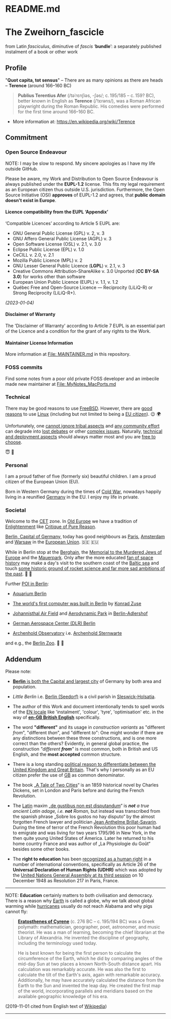 README.md
=========

# The Zweihorn_fascicle

from Latin _fasciculus_, diminutive of _fascis_ ‘**bundle**’: a separately published instalment of a book or other work

## Profile

"**Quot capita, tot sensus**" – There are as many opinions as there are heads – **Terence** (around 166–160 BC)

> **Publius Terentius Afer** (/təˈrɛnʃiəs, -ʃəs/; c. 195/185 – c. 159? BC), better known in English as **Terence** (/ˈtɛrəns/), was a Roman African playwright during the Roman Republic. His comedies were performed for the first time around 166–160 BC.

* More information at: <https://en.wikipedia.org/wiki/Terence>

## Commitment

### Open Source Endeavour

NOTE: I may be slow to respond. My sincere apologies as I have my life outside GitHub.

Please be aware, my Work and Distribution to Open Source Endeavour is
always published under the **EUPL-1.2** license.  This fits my legal
requirement as an European citizen thus outside U.S. jurisdiction.
Furthermore, the Open Source Initiative (OSI) **approves** of EUPL-1.2
and agrees, that **public domain doesn't exist in Europe**.

#### Licence compatibility from the EUPL ‘Appendix’

‘Compatible Licences’ according to Article 5 EUPL are:

- GNU General Public License (GPL) v. 2, v. 3
- GNU Affero General Public License (AGPL) v. 3
- Open Software License (OSL) v. 2.1, v. 3.0
- Eclipse Public License (EPL) v. 1.0
- CeCILL v. 2.0, v. 2.1
- Mozilla Public Licence (MPL) v. 2
- GNU Lesser General Public Licence (**LGPL**) v. 2.1, v. 3
- Creative Commons Attribution-ShareAlike v. 3.0 Unported (**CC BY-SA 3.0**) for
  works other than software
- European Union Public Licence (EUPL) v. 1.1, v. 1.2
- Québec Free and Open-Source Licence — Reciprocity (LiLiQ-R) or Strong
  Reciprocity (LiLiQ-R+).

_(2023-01-04)_

#### Disclaimer of Warranty

The 'Disclaimer of Warranty' according to Article 7 EUPL is an essential part of the
Licence and a condition for the grant of any rights to the Work.

#### Maintainer License Information

More information at [File: MAINTAINER.md](MAINTAINER.md) in this repository.

### FOSS commits

Find some notes from a poor old private FOSS developer and an imbecile made new maintainer
at [File: MyNotes_MacPorts.md](mynotes_macports.md)

### Technical

There may be good reasons to use [FreeBSD](https://en.wikipedia.org/wiki/FreeBSD). However, there are [good reasons](https://en.wikipedia.org/wiki/Linux) to use [Linux](https://www.linux.com/) (including but not limited to being a [EU citizen](https://ec.europa.eu/info/aid-development-cooperation-fundamental-rights/your-rights-eu/eu-charter-fundamental-rights_en)).
:wink: :earth_africa:

Unfortunately, one [cannot ignore tribal aspects](https://en.wikipedia.org/wiki/Communication) and [any community effort](https://www.debian.org/intro/free) can degrade into [lost debates](https://en.wikipedia.org/wiki/Dogma) or other [complex issues](https://ownyourbits.com/2017/06/12/why-nextcloudpi-uses-apache-and-not-nginx/).  Naturally,  [technical and deployment aspects](https://nextcloud.com/support/) should always matter most and you are [free to choose](https://en.wikipedia.org/wiki/Free_and_open-source_software).

:innocent: :restroom:

### Personal

I am a proud father of five (formerly six) beautiful children. I am a proud citizen of the European Union (EU).

Born in Western Germany during the times of [Cold War](https://en.wikipedia.org/wiki/Cold_War), nowadays happily living in a reunified [Germany](https://en.wikipedia.org/wiki/Germany) in the EU. I enjoy my life in private.

### Societal

Welcome to the [CET](https://en.wikipedia.org/wiki/Central_European_Time) zone. In [Old Europe](https://en.wikipedia.org/wiki/Old_Europe_and_New_Europe) we have a tradition of [Enlightenment](https://en.wikipedia.org/wiki/Age_of_Enlightenment) like [Critique of Pure Reason](https://en.wikipedia.org/wiki/Immanuel_Kant).

[Berlin, Capital of Germany,](https://www.berlin.de/en/) today has good neighbours as [Paris](https://www.paris.fr/), [Amsterdam](https://www.amsterdam.nl/en/) and [Warsaw](http://www.um.warszawa.pl/en) in the [European Union](https://ec.europa.eu/growth/single-market_en). :de: :eu:

While in Berlin stop at the [Berghain](https://en.wikipedia.org/wiki/Berghain), the [Memorial to the Murdered Jews of Europe](https://www.berlin.de/en/attractions-and-sights/3560249-3104052-memorial-to-the-murdered-jews-of-europe.en.html) and the [Mauerpark](https://en.wikipedia.org/wiki/Mauerpark). Only after the more educated [fan of space history](https://www.nasa.gov/centers/marshall/history/vonbraun/bio.html) may make a day's visit to the southern coast of the [Baltic sea](https://www.cia.gov/library/publications/resources/the-world-factbook/geos/print_gm.html) and touch [some historic ground of rocket science and far more sad ambitions of the past](https://museum-peenemuende.de/?lang=en).
:rocket: :thinking:

Further [POI in Berlin](https://www.berlin.de/en/tourism/):

* [Aquarium Berlin](https://www.aquarium-berlin.de/en)

* [The world's first computer was built in Berlin](https://sdtb.de/museum-of-technology/exhibitions/1256/) by [Konrad Zuse](https://en.wikipedia.org/wiki/Konrad_Zuse)

* [Johannisthal Air Field](https://en.wikipedia.org/wiki/Johannisthal_Air_Field) and [Aerodynamic Park](https://en.wikipedia.org/wiki/Aerodynamic_Park) in [Berlin-Adlershof](https://www.berlin.de/en/business-and-economy/economic-center/5613189-4011028-science-and-innovation.en.html)

* [German Aerospace Center (DLR) Berlin](https://www.dlr.de/content/en/articles/sites/berlin/about-berlin.html)

* [Archenhold Observatory](https://en.wikipedia.org/wiki/Archenhold_Observatory) i.e.  [Archenhold Sternwarte](https://www.planetarium.berlin/archenhold-sternwarte)

and e.g., the [Berlin Zoo](https://www.zoo-berlin.de/en).
:panda_face: :tada:

## Addendum

Please note:

* [**Berlin** is both the Capital and largest city](https://de.wikipedia.org/wiki/Berlin) of Germany by both area and population.

* _Little Berlin_ i.e. [Berlin (Seedorf)](https://en.wikipedia.org/wiki/Berlin_(Seedorf)) is a civil parish in [Sleswick-Holsatia](https://en.wikipedia.org/wiki/Schleswig-Holstein).

* The author of this Work and document intentionally tends to spell words of the [EN locale](https://en.wikipedia.org/wiki/Locale_(computer_software)) like 'instalment', 'colour', 'tyre', 'optimisation' etc. in the  way of [**en-GB British English**](https://en.wikipedia.org/wiki/British_English) specifically.

* The word **"different"** and its usage in _construction variants_ as "different _from_", "different _than_", and "different _to_": One might wonder if there are any distinctions between these three constructions, and is one more correct than the others? Evidently, in general global practice, the construction _"different **from**"_ is most common, both in British and US English, and the **most accepted** common structure.

* There is a long standing [political reason to differentiate between the United Kingdom and Great Britain](https://en.wikipedia.org/wiki/Good_Friday_Agreement). That's why I personally as an EU citizen prefer the use of [GB](https://en.wikipedia.org/wiki/ISO_3166-1) as common denominator.

* The book „[A Tale of Two Cities](https://fr.wikipedia.org/wiki/Le_Conte_de_deux_cités)“ is an 1859 historical novel by Charles Dickens, set in London and Paris before and during the French Revolution.

* The [Latin](https://es.wikipedia.org/wiki/Lat%C3%ADn) maxim „[de gustibus non est disputandum](https://en.wikipedia.org/wiki/De_gustibus_non_est_disputandum)“ is _**not** a true ancient Latin adage, i.e. **not** Roman,_ but instead was transcribed from the spanish phrase „Sobre los gustos no hay disputo“ by the almost forgotten French lawyer and politician [Jean Anthelme Brillat-Savarin](https://en.wikipedia.org/wiki/Jean_Anthelme_Brillat-Savarin).  During the time of terror of the French Revolution this poor human had to emigrate and was living for two years 1795/96 in New York, in the then quite young United States of America. Later he returned to his home country France and was author of „La Physiologie du Goût“ besides some other books.

* The **right to education** has been [recognized as a human right](https://en.wikipedia.org/wiki/Right_to_education) in a number of international conventions, specifically as Article 26 of the **Universal Declaration of Human Rights (UDHR)** which was adopted by the [United Nations General Assembly at its third session](https://en.wikipedia.org/wiki/Universal_Declaration_of_Human_Rights) on 10 December 1948 as Resolution 217 in Paris, France.

- - -

NOTE: **Education** certainly matters to both civilisation and democracy. There is a reason why [Earth](https://en.wikipedia.org/wiki/Earth) is called a globe, why we talk about global warming while [hurricanes](https://en.wikipedia.org/wiki/Tropical_cyclone) usually do not reach Alabama and why pigs cannot fly:

> [**Eratosthenes of Cyrene**](https://de.wikipedia.org/wiki/Eratosthenes) (c. 276 BC – c. 195/194 BC) was a Greek polymath: mathematician, geographer, poet, astronomer, and music theorist. He was a man of learning, becoming the chief librarian at the Library of Alexandria. He invented the discipline of geography, including the terminology used today.
>
> He is best known for being the first person to calculate the circumference of the Earth, which he did by comparing angles of the mid-day Sun at two places a known North-South distance apart.  His calculation was remarkably accurate. He was also the first to calculate the tilt of the Earth's axis, again with remarkable accuracy.  Additionally, he may have accurately calculated the distance from the Earth to the Sun and invented the leap day.  He created the first map of the world, incorporating parallels and meridians based on the available geographic knowledge of his era.

(2019-11-01 cited from English text of [Wikipedia](https://en.wikipedia.org/wiki/Eratosthenes))

- - -
